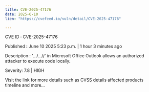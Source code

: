 ```yaml
---
title: CVE-2025-47176
date: 2025-6-10
lien: "https://cvefeed.io/vuln/detail/CVE-2025-47176"

---
```


CVE ID : CVE-2025-47176

Published :  June 10
2025
5:23 p.m. | 1 hour
3 minutes ago

Description : '.../...//' in Microsoft Office Outlook allows an authorized attacker to execute code locally.

Severity: 7.8 | HIGH

Visit the link for more details
such as CVSS details
affected products
timeline
and more...
